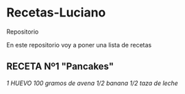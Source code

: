 # Recetas-Luciano
Repositorio

En este repositorio voy a poner una lista de recetas

## RECETA Nº1 "Pancakes"
*1 HUEVO*
*100 gramos de avena*
*1/2 banana*
*1/2 taza de leche*